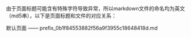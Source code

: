 由于页面标题可能含有特殊字符导致异常，所以markdown文件的命名均为英文（md5串），以下是页面标题和文件的对应关系：

默认页面 —— prefix_0b1f84553882f56a9f3955c18648418d.md
